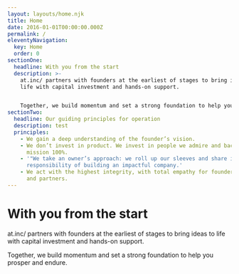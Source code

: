 ```yaml
---
layout: layouts/home.njk
title: Home
date: 2016-01-01T00:00:00.000Z
permalink: /
eleventyNavigation:
  key: Home
  order: 0
sectionOne:
  headline: With you from the start
  description: >-
    at.inc/ partners with founders at the earliest of stages to bring ideas to
    life with capital investment and hands-on support.


    Together, we build momentum and set a strong foundation to help you prosper and endure.
sectionTwo:
  headline: Our guiding principles for operation
  description: test
  principles:
    - We gain a deep understanding of the founder’s vision.
    - We don’t invest in product. We invest in people we admire and back their
      mission 100%.
    - '"We take an owner’s approach: we roll up our sleeves and share in the
      responsibility of building an impactful company.'
    - We act with the highest integrity, with total empathy for founders, LPs,
      and partners.
---
```

# With you from the start

at.inc/ partners with founders at the earliest of stages to bring ideas to life with capital investment and hands-on support.

Together, we build momentum and set a strong foundation to help you prosper and endure.
